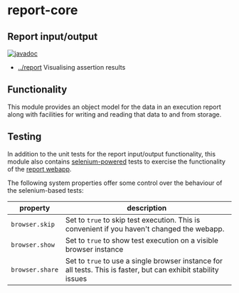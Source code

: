
<!-- title start -->

# report-core

Report input/output
---
[![javadoc](https://javadoc.io/badge2/com.mastercard.test.flow/report-core/javadoc.svg)](https://javadoc.io/doc/com.mastercard.test.flow/report-core)

 * [../report](..) Visualising assertion results

<!-- title end -->

## Functionality

This module provides an object model for the data in an execution report along with facilities for writing and reading that data to and from storage.

## Testing

In addition to the unit tests for the report input/output functionality, this module also contains [selenium-powered](https://www.selenium.dev/) tests to exercise the functionality of the [report webapp](../report-ng).

The following system properties offer some control over the behaviour of the selenium-based tests:

| property            | description |
| ------------------- | ------------|
| `browser.skip`  | Set to `true` to skip test execution. This is convenient if you haven't changed the webapp. |
| `browser.show`  | Set to `true` to show test execution on a visible browser instance |
| `browser.share` | Set to `true` to use a single browser instance for all tests. This is faster, but can exhibit stability issues |

